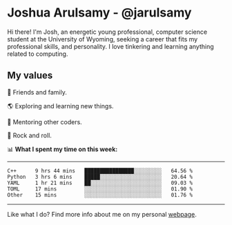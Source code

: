 # Joshua Arulsamy - @jarulsamy

Hi there! I'm Josh, an energetic young professional, computer science student at the University of Wyoming, seeking a career that fits my professional skills, and personality. I love tinkering and learning anything related to computing.

## My values

:yellow_heart: Friends and family.

:earth_americas: Exploring and learning new things.

:book: Mentoring other coders.

:guitar: Rock and roll.

:bar_chart: **What I spent my time on this week:**

------
<!--START_SECTION:waka-->
```text
C++      9 hrs 44 mins   ████████████████░░░░░░░░░   64.56 % 
Python   3 hrs 6 mins    █████░░░░░░░░░░░░░░░░░░░░   20.64 % 
YAML     1 hr 21 mins    ██░░░░░░░░░░░░░░░░░░░░░░░   09.03 % 
TOML     17 mins         ░░░░░░░░░░░░░░░░░░░░░░░░░   01.90 % 
Other    15 mins         ░░░░░░░░░░░░░░░░░░░░░░░░░   01.76 %
```
<!--END_SECTION:waka-->
------

Like what I do? Find more info about me on my personal [webpage](https://arulsamy.me).

